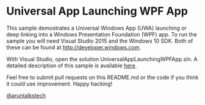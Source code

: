 # Universal App Launching WPF App 

This sample demostrates a Universal Windows App (UWA) launching 
or deep linking into a Windows Presentation Foundation (WPF) app. To run
the sample you will need Visual Studio 2015 and the Windows 10 SDK. Both of these
can be found at <http://developer.windows.com>.

With Visual Studio, open the solution UniversalAppLaunchingWPFApp.sln. A detailed
description of this sample is available 
[here](https://aruntalkstech.wordpress.com/2015/08/29/launch-a-wpf-win32-app-from-a-universal-windows-app/).

Feel free to submit pull requests on this README.md or the code if you think it could
use improvement. Happy hacking!

[@aruntalkstech](https://twitter.com/aruntalkstech)
